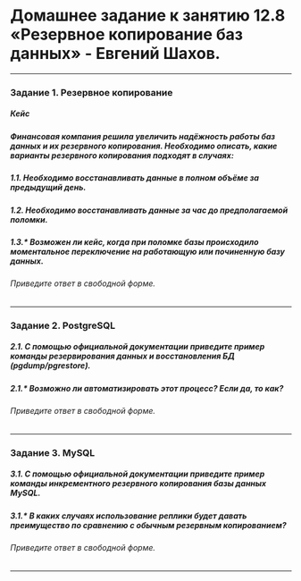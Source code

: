 # Домашнее задание к занятию 12.8 «Резервное копирование баз данных» - Евгений Шахов.
---
### Задание 1. Резервное копирование
##### Кейс
##### Финансовая компания решила увеличить надёжность работы баз данных и их резервного копирования. Необходимо описать, какие варианты резервного копирования подходят в случаях:
##### 1.1. Необходимо восстанавливать данные в полном объёме за предыдущий день.
##### 1.2. Необходимо восстанавливать данные за час до предполагаемой поломки.
##### 1.3.* Возможен ли кейс, когда при поломке базы происходило моментальное переключение на работающую или починенную базу данных.
###### Приведите ответ в свободной форме.


---
### Задание 2. PostgreSQL
##### 2.1. С помощью официальной документации приведите пример команды резервирования данных и восстановления БД (pgdump/pgrestore).
##### 2.1.* Возможно ли автоматизировать этот процесс? Если да, то как?
###### Приведите ответ в свободной форме.


---
### Задание 3. MySQL
##### 3.1. С помощью официальной документации приведите пример команды инкрементного резервного копирования базы данных MySQL.
##### 3.1.* В каких случаях использование реплики будет давать преимущество по сравнению с обычным резервным копированием?
###### Приведите ответ в свободной форме.


---
